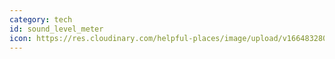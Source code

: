 ```yaml
---
category: tech
id: sound_level_meter
icon: https://res.cloudinary.com/helpful-places/image/upload/v1664832808/dtpr-icons/tech/voice_waavb6.svg
---
```

